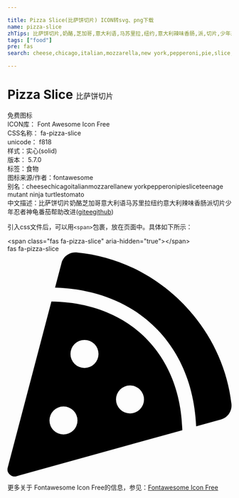 ```yaml
---

title: Pizza Slice(比萨饼切片) ICON转svg、png下载
name: pizza-slice
zhTips: 比萨饼切片,奶酪,芝加哥,意大利语,马苏里拉,纽约,意大利辣味香肠,派,切片,少年忍者神龟,番茄
tags: ["food"]
pre: fas
search: cheese,chicago,italian,mozzarella,new york,pepperoni,pie,slice,teenage mutant ninja turtles,tomato

---
```


# Pizza Slice  <small style="font-size: 60%;font-weight: 100">比萨饼切片</small>


<div class="detail-page">
<p>
<span><span class="badge-success badge">免费图标</span> </span>
<br/>
<span>
ICON库：
<span class="badge-secondary badge">Font Awesome Icon Free</span> 
</span>
<br/>
<span>
CSS名称：
<span class="badge-secondary badge">fa-pizza-slice</span> 
</span>
<br/>
<span>
unicode：
<span class="badge-secondary badge">f818</span> 
<copy-btn content='f818' btn-title=""></copy-btn>
<copy-btn :content='String.fromCodePoint(parseInt("f818", 16))' btn-title="复制U"></copy-btn>
</span><br/><span>样式：<span class="badge-light badge">实心(solid)</span></span>
<br/>
<span>
版本：
<span class="badge-secondary badge">5.7.0</span> 
</span><br/><span>标签：<span class="badge-light badge"><router-link to="/tags/food.html">食物</router-link></span></span>
<br/>
<span>图标来源/作者：<span class="badge-light badge">fontawesome</span></span> 
<br/>
<span>别名：<span class="badge-light badge">cheese</span><span class="badge-light badge">chicago</span><span class="badge-light badge">italian</span><span class="badge-light badge">mozzarella</span><span class="badge-light badge">new york</span><span class="badge-light badge">pepperoni</span><span class="badge-light badge">pie</span><span class="badge-light badge">slice</span><span class="badge-light badge">teenage mutant ninja turtles</span><span class="badge-light badge">tomato</span></span><br/><span class="zh-detail">中文描述：<span class="badge-primary badge">比萨饼切片</span><span class="badge-primary badge">奶酪</span><span class="badge-primary badge">芝加哥</span><span class="badge-primary badge">意大利语</span><span class="badge-primary badge">马苏里拉</span><span class="badge-primary badge">纽约</span><span class="badge-primary badge">意大利辣味香肠</span><span class="badge-primary badge">派</span><span class="badge-primary badge">切片</span><span class="badge-primary badge">少年忍者神龟</span><span class="badge-primary badge">番茄</span><span class="help-link"><span>帮助改进</span>(<a href="https://gitee.com/liuwave/icon-helper/edit/master/json/fontawesome/solid/pizza-slice.json" target="_blank" rel="noopener noreferrer">gitee</a><a href="https://github.com/liuwave/icon-helper/edit/master/json/fontawesome/solid/pizza-slice.json" target="_blank" rel="noopener noreferrer">github</a></span>)</span><br/>
</p>
</div>
<div class="alert alert-dark">
  <i class="fas fa-pizza-slice fa-xs"></i>
  <i class="fas fa-pizza-slice fa-sm"></i>
  <i class="fas fa-pizza-slice fa-lg"></i>
  <i class="fas fa-pizza-slice fa-2x"></i>
  <i class="fas fa-pizza-slice fa-3x"></i>
  <i class="fas fa-pizza-slice fa-5x"></i>
  <i class="fas fa-pizza-slice fa-7x"></i>
</div>
<div>
  <p>引入css文件后，可以用<code>&lt;span&gt;</code>包裹，放在页面中。具体如下所示：    
  </p>
  <div class="alert alert-primary" style="font-size: 14px">
    &lt;span class="fas fa-pizza-slice" aria-hidden="true"&gt;&lt;/span&gt;
    <copy-btn content='<span class="fas fa-pizza-slice" aria-hidden="true"></span>'></copy-btn>
  </div>
  <div class="alert alert-secondary">
    <i class="fas fa-pizza-slice"
    style="font-size: 24px"
    aria-hidden="true"></i> fas fa-pizza-slice
    <copy-btn content="fas fa-pizza-slice" btn-title="复制图标名称"></copy-btn>
  </div>
</div>
<div id="svg" class="svg-wrap">
<svg xmlns="http://www.w3.org/2000/svg" viewBox="0 0 512 512"><path d="M158.87.15c-16.16-1.52-31.2 8.42-35.33 24.12l-14.81 56.27c187.62 5.49 314.54 130.61 322.48 317l56.94-15.78c15.72-4.36 25.49-19.68 23.62-35.9C490.89 165.08 340.78 17.32 158.87.15zm-58.47 112L.55 491.64a16.21 16.21 0 0 0 20 19.75l379-105.1c-4.27-174.89-123.08-292.14-299.15-294.1zM128 416a32 32 0 1 1 32-32 32 32 0 0 1-32 32zm48-152a32 32 0 1 1 32-32 32 32 0 0 1-32 32zm104 104a32 32 0 1 1 32-32 32 32 0 0 1-32 32z"/></svg>
</div>
<detail full-name='fa-pizza-slice'></detail>
    
<div><p>更多关于  Fontawesome Icon Free的信息，参见：<a target="_blank" href="https://iconhelper.cn/fontawesome.html">Fontawesome Icon Free</a>
</p></div>
